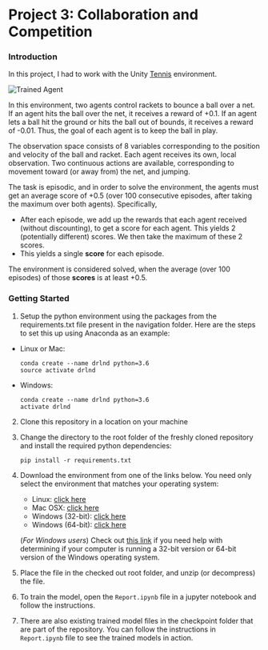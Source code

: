[//]: # (Image References)

[image1]: https://user-images.githubusercontent.com/10624937/42135623-e770e354-7d12-11e8-998d-29fc74429ca2.gif "Trained Agent"

# Project 3: Collaboration and Competition

### Introduction
In this project, I had to work with the Unity [Tennis](https://github.com/Unity-Technologies/ml-agents/blob/master/docs/Learning-Environment-Examples.md#tennis) environment. 

![Trained Agent][image1]

In this environment, two agents control rackets to bounce a ball over a net. If an agent hits the ball over the net, it receives a reward of +0.1.  If an agent lets a ball hit the ground or hits the ball out of bounds, it receives a reward of -0.01.  Thus, the goal of each agent is to keep the ball in play.

The observation space consists of 8 variables corresponding to the position and velocity of the ball and racket. Each agent receives its own, local observation.  Two continuous actions are available, corresponding to movement toward (or away from) the net, and jumping. 

The task is episodic, and in order to solve the environment, the agents must get an average score of +0.5 (over 100 consecutive episodes, after taking the maximum over both agents). Specifically,

- After each episode, we add up the rewards that each agent received (without discounting), to get a score for each agent. This yields 2 (potentially different) scores. We then take the maximum of these 2 scores.
- This yields a single **score** for each episode.

The environment is considered solved, when the average (over 100 episodes) of those **scores** is at least +0.5.
 
### Getting Started

1. Setup the python environment using the packages from the requirements.txt file present in the navigation folder. Here are the steps to set this up using Anaconda as an example:

* Linux or Mac:
   ```
   conda create --name drlnd python=3.6
   source activate drlnd
   ```

* Windows:
    ```
    conda create --name drlnd python=3.6 
    activate drlnd
    ```

2. Clone this repository in a location on your machine

3. Change the directory to the root folder of the freshly cloned repository and install the required python dependencies:

   ```
   pip install -r requirements.txt
   ```

4. Download the environment from one of the links below.  You need only select the environment that matches your operating system:
    - Linux: [click here](https://s3-us-west-1.amazonaws.com/udacity-drlnd/P3/Tennis/Tennis_Linux.zip)
    - Mac OSX: [click here](https://s3-us-west-1.amazonaws.com/udacity-drlnd/P3/Tennis/Tennis.app.zip)
    - Windows (32-bit): [click here](https://s3-us-west-1.amazonaws.com/udacity-drlnd/P3/Tennis/Tennis_Windows_x86.zip)
    - Windows (64-bit): [click here](https://s3-us-west-1.amazonaws.com/udacity-drlnd/P3/Tennis/Tennis_Windows_x86_64.zip)
    
    (_For Windows users_) Check out [this link](https://support.microsoft.com/en-us/help/827218/how-to-determine-whether-a-computer-is-running-a-32-bit-version-or-64) if you need help with determining if your computer is running a 32-bit version or 64-bit version of the Windows operating system.

5. Place the file in the checked out root folder, and unzip (or decompress) the file. 

6. To train the model, open the `Report.ipynb` file in a jupyter notebook and follow the instructions.

6. There are also existing trained model files in the checkpoint folder that are part of the repository. You can follow the instructions in `Report.ipynb` file to see the trained models in action.
